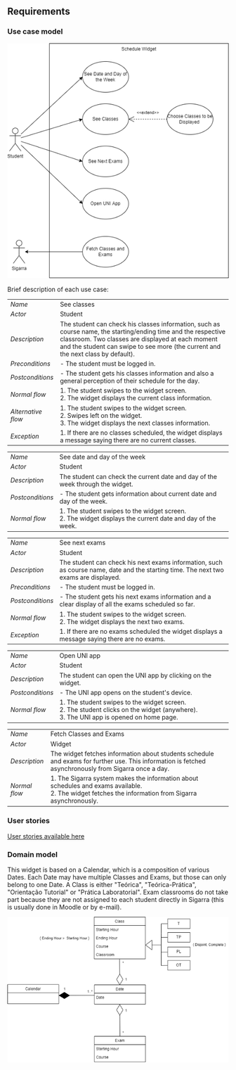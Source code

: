 ## Requirements

### Use case model 


 <p align="center" justify="center">
  <img src="images/UseCaseView.png"/>
</p>
Brief description of each use case:


|||
| --- | --- |
| *Name* | See classes |
| *Actor* | Student | 
| *Description* | The student can check his classes information, such as course name, the starting/ending time and the respective classroom. Two classes are displayed at each moment and the student can swipe to see more (the current and the next class by default). |
| *Preconditions* | - The student must be logged in. |
| *Postconditions* | - The student gets his classes information and also a general perception of their schedule for the day. |
| *Normal flow* | 1. The student swipes to the widget screen.<br> 2. The widget displays the current class information. |
| *Alternative flow* | 1. The student swipes to the widget screen. <br> 2. Swipes left on the widget. <br> 3. The widget displays the next classes information. |
| *Exception* | 1. If there are no classes scheduled, the widget displays a message saying there are no current classes. |

|||
| --- | --- |
| *Name* | See date and day of the week |
| *Actor* | Student | 
| *Description* | The student can check the current date and day of the week through the widget. |
| *Postconditions* | - The student gets information about current date and day of the week. |
| *Normal flow* | 1. The student swipes to the widget screen.<br> 2. The widget displays the current date and day of the week. |

|||
| --- | --- |
| *Name* | See next exams |
| *Actor* | Student | 
| *Description* | The student can check his next exams information, such as course name, date and the starting time. The next two exams are displayed. |
| *Preconditions* | - The student must be logged in. |
| *Postconditions* | - The student gets his next exams information and a clear display of all the exams scheduled so far. |
| *Normal flow* | 1. The student swipes to the widget screen.<br> 2. The widget displays the next two exams. |
| *Exception* | 1. If there are no exams scheduled the widget displays a message saying there are no exams. |

|||
| --- | --- |
| *Name* | Open UNI app |
| *Actor* | Student | 
| *Description* | The student can open the UNI app by clicking on the widget. |
| *Postconditions* | - The UNI app opens on the student's device. |
| *Normal flow* | 1. The student swipes to the widget screen.<br> 2. The student clicks on the widget (anywhere).<br> 3. The UNI app is opened on home page. |

|||
| --- | --- |
| *Name* | Fetch Classes and Exams |
| *Actor* | Widget | 
| *Description* | The widget fetches information about students schedule and exams for further use. This information is fetched asynchronously from Sigarra once a day. |
| *Normal flow* | 1. The Sigarra system makes the information about schedules and exams available.<br> 2. The widget fetches the information from Sigarra asynchronously. |


### User stories

[User stories available here](https://github.com/LEIC-ES-2021-22/3LEIC05T6/issues?q=is%3Aopen+is%3Aissue+label%3A%22user+story%22)

### Domain model

This widget is based on a Calendar, which is a composition of various Dates.
Each Date may have multiple Classes and Exams, but those can only belong to one Date. A Class is either "Teórica", "Teórica-Prática", "Orientação Tutorial" or "Prática Laboratorial". Exam classrooms do not take part because they are not assigned to each student directly in Sigarra (this is usually done in Moodle or by e-mail).

 <p align="center" justify="center">
  <img src="images/DomainModel.png"/>
</p>
